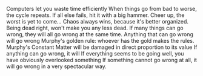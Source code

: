 Computers let you waste time efficiently
When things go from bad to worse, the cycle repeats.
If all else fails, hit it with a big hammer.
Cheer up, the worst is yet to come...
Chaos always wins, because it's better organized.
Being dead right, won't make you any less dead.
If many things can go wrong, they will all go wrong at the same time.
Anything that can go wrong will go wrong
Murphy's golden rule: whoever has the gold makes the rules.
Murphy's Constant Matter will be damaged in direct proportion to its value
If anything can go wrong, it will
If everything seems to be going well, you have obviously overlooked something
If something cannot go wrong at all, it will go wrong in a very spectacular way.